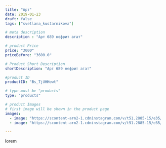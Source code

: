 ```yaml
---
title: "Арт"
date: 2019-01-23
draft: false
tags: ["svetlana_kustarnikova"]

# meta description
description : "Арт 689 нефрит агат"

# product Price
price: "3000"
priceBefore: "3600.0"

# Product Short Description
shortDescription: "Арт 689 нефрит агат"

#product ID
productID: "Bs_TjUHHowt"

# type must be "products"
type: "products"

# product Images
# first image will be shown in the product page
images:
  - image: "https://scontent-arn2-1.cdninstagram.com/v/t51.2885-15/e35/49447761_2123783741017859_5684538374548878794_n.jpg?_nc_ht=scontent-arn2-1.cdninstagram.com&_nc_cat=111&_nc_ohc=FJsOf0cudj8AX-VD5zr&se=8&tp=1&oh=8f08612079ab6db23948d0dc01dbb63d&oe=60612018&ig_cache_key=MTk2MzM3Mzk0ODk1MzQwNjk5Nw%3D%3D.2"
  - image: "https://scontent-arn2-1.cdninstagram.com/v/t51.2885-15/e35/49907308_147194402941342_7661589907350304116_n.jpg?_nc_ht=scontent-arn2-1.cdninstagram.com&_nc_cat=110&_nc_ohc=JG82fbFYI3QAX9xjVG2&se=8&tp=1&oh=03ce873c9f494fe80eec55b4d80013e6&oe=605ED26F&ig_cache_key=MTk2MzM3Mzk0ODkzNjU4NjQwNQ%3D%3D.2"

---
```

lorem
